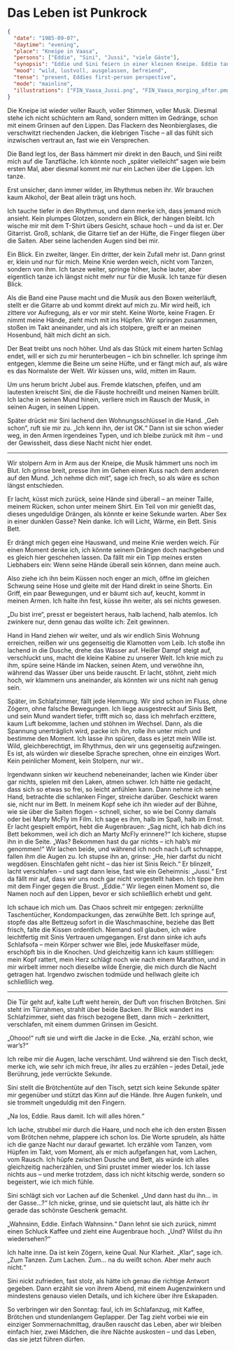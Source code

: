 # Das Leben ist Punkrock

```json
{
  "date": "1985-09-07",
  "daytime": "evening",
  "place": "Kneipe in Vaasa",
  "persons": ["Eddie", "Sini", "Jussi", "viele Gäste"],
  "synopsis": "Eddie und Sini feiern in einer kleinen Kneipe. Eddie tanzt diesmal wild mit, gewinnt die Aufmerksamkeit des Gitarristen Jussi, und die beiden verbringen die Nacht zusammen. Am nächsten Morgen tauschen Eddie und Sini ausgelassen ihre Erlebnisse aus.",
  "mood": "wild, lustvoll, ausgelassen, befreiend",
  "tense": "present, Eddies first-person perspective",
  "mode": "mainline",
  "illustrations": ["FIN_Vaasa_Jussi.png", "FIN_Vaasa_morging_after.pmg"]
}
```

Die Kneipe ist wieder voller Rauch, voller Stimmen, voller Musik. Diesmal stehe
ich nicht schüchtern am Rand, sondern mitten im Gedränge, schon mit einem
Grinsen auf den Lippen. Das Flackern des Neonbierglases, die verschwitzt
riechenden Jacken, die klebrigen Tische – all das fühlt sich inzwischen vertraut
an, fast wie ein Versprechen.

Die Band legt los, der Bass hämmert mir direkt in den Bauch, und Sini reißt mich
auf die Tanzfläche. Ich könnte noch „später vielleicht“ sagen wie beim ersten
Mal, aber diesmal kommt mir nur ein Lachen über die Lippen. Ich tanze.

Erst unsicher, dann immer wilder, im Rhythmus neben ihr. Wir brauchen kaum
Alkohol, der Beat allein trägt uns hoch.

Ich tauche tiefer in den Rhythmus, und dann merke ich, dass jemand mich ansieht.
Kein plumpes Glotzen, sondern ein Blick, der hängen bleibt. Ich wische mir mit
dem T-Shirt übers Gesicht, schaue hoch – und da ist er. Der Gitarrist. Groß,
schlank, die Gitarre tief an der Hüfte, die Finger fliegen über die Saiten. Aber
seine lachenden Augen sind bei mir.

Ein Blick. Ein zweiter, länger. Ein dritter, der kein Zufall mehr ist. Dann
grinst er, klein und nur für mich. Meine Knie werden weich, nicht vom Tanzen,
sondern von ihm. Ich tanze weiter, springe höher, lache lauter, aber eigentlich
tanze ich längst nicht mehr nur für die Musik. Ich tanze für diesen Blick.

Als die Band eine Pause macht und die Musik aus den Boxen weiterläuft, stellt er
die Gitarre ab und kommt direkt auf mich zu. Mir wird heiß, ich zittere vor
Aufregung, als er vor mir steht. Keine Worte, keine Fragen. Er nimmt meine
Hände, zieht mich mit ins Hüpfen. Wir springen zusammen, stoßen im Takt
aneinander, und als ich stolpere, greift er an meinen Hosenbund, hält mich dicht
an sich.

Der Beat treibt uns noch höher. Und als das Stück mit einem harten Schlag endet,
will er sich zu mir herunterbeugen – ich bin schneller. Ich springe ihm
entgegen, klemme die Beine um seine Hüfte, und er fängt mich auf, als wäre es
das Normalste der Welt. Wir küssen uns, wild, mitten im Raum.

Um uns herum bricht Jubel aus. Fremde klatschen, pfeifen, und am lautesten
kreischt Sini, die die Fäuste hochreißt und meinen Namen brüllt. Ich lache in
seinen Mund hinein, verliere mich im Rausch der Musik, in seinen Augen, in
seinen Lippen.

Später drückt mir Sini lachend den Wohnungsschlüssel in die Hand. „Geh schon“,
ruft sie mir zu. „Ich kenn ihn, der ist OK.“ Dann ist sie schon wieder weg, in
den Armen irgendeines Typen, und ich bleibe zurück mit ihm – und der
Gewissheit, dass diese Nacht nicht hier endet.

---

Wir stolpern Arm in Arm aus der Kneipe, die Musik hämmert uns noch im Blut. Ich
grinse breit, presse ihm im Gehen einen Kuss nach dem anderen auf den Mund. „Ich
nehme dich mit“, sage ich frech, so als wäre es schon längst entschieden.

Er lacht, küsst mich zurück, seine Hände sind überall – an meiner Taille, meinem
Rücken, schon unter meinem Shirt. Ein Teil von mir genießt das, dieses
ungeduldige Drängen, als könnte er keine Sekunde warten. Aber Sex in einer
dunklen Gasse? Nein danke. Ich will Licht, Wärme, ein Bett. Sinis Bett.

Er drängt mich gegen eine Hauswand, und meine Knie werden weich. Für einen
Moment denke ich, ich könnte seinem Drängen doch nachgeben und es gleich hier
geschehen lassen. Da fällt mir ein Tipp meines ersten Liebhabers ein: Wenn seine
Hände überall sein können, dann meine auch.

Also ziehe ich ihn beim Küssen noch enger an mich, öffne im gleichen Schwung
seine Hose und gleite mit der Hand direkt in seine Shorts. Ein Griff, ein paar
Bewegungen, und er bäumt sich auf, keucht, kommt in meinen Armen. Ich halte ihn
fest, küsse ihn weiter, als sei nichts gewesen.

„Du bist irre“, presst er begeistert heraus, halb lachend, halb atemlos. Ich
zwinkere nur, denn genau das wollte ich: Zeit gewinnen.

Hand in Hand ziehen wir weiter, und als wir endlich Sinis Wohnung erreichen,
reißen wir uns gegenseitig die Klamotten vom Leib. Ich stoße ihn lachend in die
Dusche, drehe das Wasser auf. Heißer Dampf steigt auf, verschluckt uns, macht
die kleine Kabine zu unserer Welt. Ich knie mich zu ihm, spüre seine Hände im
Nacken, seinen Atem, und verwöhne ihn, während das Wasser über uns beide
rauscht. Er lacht, stöhnt, zieht mich hoch, wir klammern uns aneinander, als
könnten wir uns nicht nah genug sein.

Später, im Schlafzimmer, fällt jede Hemmung. Wir sind schon im Fluss, ohne
Zögern, ohne falsche Bewegungen. Ich liege ausgestreckt auf Sinis Bett, und sein
Mund wandert tiefer, trifft mich so, dass ich mehrfach erzittere, kaum Luft
bekomme, lachen und stöhnen im Wechsel. Dann, als die Spannung unerträglich
wird, packe ich ihn, rolle ihn unter mich und bestimme den Moment. Ich lasse ihn
spüren, dass es jetzt mein Wille ist. Wild, gleichberechtigt, im Rhythmus, den
wir uns gegenseitig aufzwingen. Es ist, als würden wir dieselbe Sprache
sprechen, ohne ein einziges Wort. Kein peinlicher Moment, kein Stolpern, nur
wir..

Irgendwann sinken wir keuchend nebeneinander, lachen wie Kinder über gar nichts,
spielen mit den Laken, atmen schwer. Ich hätte nie gedacht, dass sich so etwas
so frei, so leicht anfühlen kann. Dann nehme ich seine Hand, betrachte die
schlanken Finger, streiche darüber. Geschickt waren sie, nicht nur im Bett. In
meinem Kopf sehe ich ihn wieder auf der Bühne, wie sie über die Saiten flogen –
schnell, sicher, so wie bei Conny damals oder bei Marty McFly im Film. Ich sage
es ihm, halb im Spaß, halb im Ernst. Er lacht gespielt empört, hebt die
Augenbrauen: „Sag nicht, ich hab dich ins Bett bekommen, weil ich dich an Marty
McFly erinnere?“ Ich kichere, stupse ihn in die Seite. „Was? Bekommen hast du
gar nichts – ich hab’s mir genommen!“ Wir lachen beide, und während ich noch
nach Luft schnappe, fallen ihm die Augen zu. Ich stupse ihn an, grinse: „He,
hier darfst du nicht wegdösen. Einschlafen geht nicht – das hier ist Sinis
Reich.“ Er blinzelt, lacht verschlafen – und sagt dann leise, fast wie ein
Geheimnis: „Jussi.“ Erst da fällt mir auf, dass wir uns noch gar nicht
vorgestellt haben. Ich tippe ihm mit dem Finger gegen die Brust. „Eddie.“ Wir
liegen einen Moment so, die Namen noch auf den Lippen, bevor er sich schließlich
erhebt und geht.

Ich schaue ich mich um. Das Chaos schreit mir entgegen: zerknüllte
Taschentücher, Kondompackungen, das zerwühlte Bett. Ich springe auf, stopfe das
alte Bettzeug sofort in die Waschmaschine, beziehe das Bett frisch, falte die
Kissen ordentlich. Niemand soll glauben, ich wäre leichtfertig mit Sinis
Vertrauen umgegangen. Erst dann sinke ich aufs Schlafsofa – mein Körper schwer
wie Blei, jede Muskelfaser müde, erschöpft bis in die Knochen. Und gleichzeitig
kann ich kaum stillliegen: mein Kopf rattert, mein Herz schlägt noch wie nach
einem Marathon, und in mir wirbelt immer noch dieselbe wilde Energie, die mich
durch die Nacht getragen hat. Irgendwo zwischen todmüde und hellwach gleite ich
schließlich weg.

---

Die Tür geht auf, kalte Luft weht herein, der Duft von frischen Brötchen. Sini
steht im Türrahmen, strahlt über beide Backen. Ihr Blick wandert ins
Schlafzimmer, sieht das frisch bezogene Bett, dann mich – zerknittert,
verschlafen, mit einem dummen Grinsen im Gesicht.

„Ohooo!“ ruft sie und wirft die Jacke in die Ecke. „Na, erzähl schon, wie
war’s?“

Ich reibe mir die Augen, lache verschämt. Und während sie den Tisch deckt, merke
ich, wie sehr ich mich freue, ihr alles zu erzählen – jedes Detail, jede
Berührung, jede verrückte Sekunde.

Sini stellt die Brötchentüte auf den Tisch, setzt sich keine Sekunde später mir
gegenüber und stützt das Kinn auf die Hände. Ihre Augen funkeln, und sie
trommelt ungeduldig mit den Fingern.

„Na los, Eddie. Raus damit. Ich will alles hören.“

Ich lache, strubbel mir durch die Haare, und noch ehe ich den ersten Bissen vom
Brötchen nehme, plappere ich schon los. Die Worte sprudeln, als hätte ich die
ganze Nacht nur darauf gewartet. Ich erzähle vom Tanzen, vom Hüpfen im Takt, vom
Moment, als er mich aufgefangen hat, vom Lachen, vom Rausch. Ich hüpfe zwischen
Dusche und Bett, als würde ich alles gleichzeitig nacherzählen, und Sini prustet
immer wieder los. Ich lasse nichts aus – und merke trotzdem, dass ich nicht
kitschig werde, sondern so begeistert, wie ich mich fühle.

Sini schlägt sich vor Lachen auf die Schenkel. „Und dann hast du ihn… in der
Gasse…?“ Ich nicke, grinse, und sie quietscht laut, als hätte ich ihr gerade das
schönste Geschenk gemacht.

„Wahnsinn, Eddie. Einfach Wahnsinn.“ Dann lehnt sie sich zurück, nimmt einen
Schluck Kaffee und zieht eine Augenbraue hoch. „Und? Willst du ihn wiedersehen?“

Ich halte inne. Da ist kein Zögern, keine Qual. Nur Klarheit. „Klar“, sage ich.
„Zum Tanzen. Zum Lachen. Zum… na du weißt schon. Aber mehr auch nicht.“

Sini nickt zufrieden, fast stolz, als hätte ich genau die richtige Antwort
gegeben. Dann erzählt sie von ihrem Abend, mit einem Augenzwinkern und
mindestens genauso vielen Details, und ich kichere über ihre Eskapaden.

So verbringen wir den Sonntag: faul, ich im Schlafanzug, mit Kaffee, Brötchen
und stundenlangem Geplapper. Der Tag zieht vorbei wie ein einziger
Sommernachmittag, draußen rauscht das Leben, aber wir bleiben einfach hier, zwei
Mädchen, die ihre Nächte auskosten – und das Leben, das sie jetzt führen dürfen.
